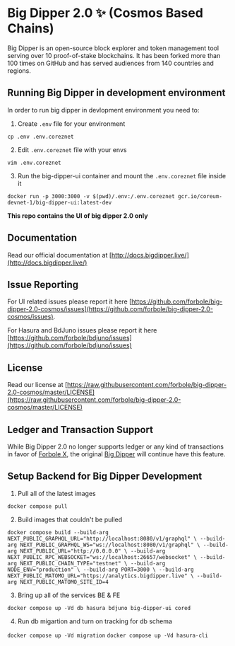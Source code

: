 # Big Dipper 2.0 ✨ (Cosmos Based Chains)
Big Dipper is an open-source block explorer and token management tool serving over 10 proof-of-stake blockchains. It has been forked more than 100 times on GitHub and has served audiences from 140 countries and regions.

## Running Big Dipper in development environment
In order to run big dipper in devlopment environment you need to:

1) Create `.env` file for your environment

`cp .env .env.coreznet`

2) Edit `.env.coreznet` file with your envs

`vim .env.coreznet`

3) Run the big-dipper-ui container and mount the `.env.coreznet` file inside it

`docker run -p 3000:3000 -v $(pwd)/.env:/.env.coreznet gcr.io/coreum-devnet-1/big-dipper-ui:latest-dev`

**This repo contains the UI of big dipper 2.0 only**

## Documentation
Read our official documentation at [http://docs.bigdipper.live/](http://docs.bigdipper.live/)

## Issue Reporting
For UI related issues please report it here [https://github.com/forbole/big-dipper-2.0-cosmos/issues](https://github.com/forbole/big-dipper-2.0-cosmos/issues).

For Hasura and BdJuno issues please report it here [https://github.com/forbole/bdjuno/issues](https://github.com/forbole/bdjuno/issues)

## License
Read our license at [https://raw.githubusercontent.com/forbole/big-dipper-2.0-cosmos/master/LICENSE](https://raw.githubusercontent.com/forbole/big-dipper-2.0-cosmos/master/LICENSE)

## Ledger and Transaction Support
While Big Dipper 2.0 no longer supports ledger or any kind of transactions in favor of [Forbole X](https://github.com/forbole/forbole-x), the original [Big Dipper](https://github.com/forbole/big-dipper) will continue have this feature.

## Setup Backend for Big Dipper Development

1. Pull all of the latest images

`docker compose pull`

2. Build images that couldn't be pulled

`docker compose build --build-arg NEXT_PUBLIC_GRAPHQL_URL="http://localhost:8080/v1/graphql" \
            --build-arg NEXT_PUBLIC_GRAPHQL_WS="ws://localhost:8080/v1/graphql" \
            --build-arg NEXT_PUBLIC_URL="http://0.0.0.0" \
            --build-arg NEXT_PUBLIC_RPC_WEBSOCKET="ws://localhost:26657/websocket" \
            --build-arg NEXT_PUBLIC_CHAIN_TYPE="testnet" \
            --build-arg NODE_ENV="production" \
            --build-arg PORT=3000 \
            --build-arg NEXT_PUBLIC_MATOMO_URL="https://analytics.bigdipper.live" \
            --build-arg NEXT_PUBLIC_MATOMO_SITE_ID=4`

3. Bring up all of the services BE & FE

`docker compose up -Vd db hasura bdjuno big-dipper-ui cored`

4. Run db migartion and turn on tracking for db schema

`docker compose up -Vd migration`
`docker compose up -Vd hasura-cli`